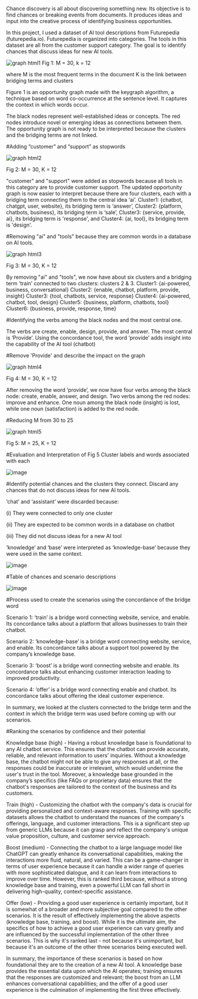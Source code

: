 Chance discovery is all about discovering something new. Its objective is to find chances or breaking events from documents. It produces ideas and input into the creative process of identifying business opportunities.

In this project, I used a dataset of AI tool descriptions from Futurepedia (futurepedia.io). Futurepedia is organized 
into categories. The tools in this dataset are all from the customer support category. The goal is to identify chances that discuss ideas for new AI tools.


![graph html1](https://github.com/abibatoki/ChanceDiscovery/assets/149620766/362ec3c3-4c10-4433-90dc-fe97c72087a7)
Fig 1: M = 30, k = 12

where M is the most frequent terms in the document
K is the link between bridging terms and clusters

Figure 1 is an opportunity graph made with the keygraph algorithm, a technique based on word co-occurrence at the sentence level. It captures the context in which words occur.

The black nodes represent well-established ideas or concepts. The red nodes introduce novel or emerging ideas as connections between them.
The opportunity graph is not ready to be interpreted because the clusters and the bridging terms are not linked.

#Adding “customer” and “support” as stopwords

![graph html2](https://github.com/abibatoki/ChanceDiscovery/assets/149620766/23088ec1-2543-4bb3-a2f3-04fc0d0129f3)

Fig 2: M = 30, K = 12

"customer" and "support" were added as stopwords because all tools in this category are to provide customer support.
The updated opportunity graph is now easier to interpret because there are four clusters, each with a bridging term connecting them to the central idea ‘ai’. Cluster1: {chatbot, chatgpt, user, website}, its bridging term is ‘answer’, Cluster2: {platform, chatbots,
business}, its bridging term is ‘sale’, Cluster3: {service, provide, ai}, its bridging term is 'response', and Cluster4: {ai, tool}, its bridging term is 'design'.

#Remowing "ai" and "tools" because they are common words in a database on AI tools.


![graph html3](https://github.com/abibatoki/ChanceDiscovery/assets/149620766/7f6fbe99-3be8-4a13-bd9c-3f08cdd2dd21)

Fig 3: M = 30, K = 12

By removing "ai" and "tools", we now have about six clusters and a bridging term ‘train’ connected to two clusters: clusters 2 & 3.
Cluster1: {ai-powered, business, conversational}
Cluster2: {enable, chatbot, platform, provide, insight}
Cluster3: {tool, chatbots, service, response}
Cluster4: {ai-powered, chatbot, tool, design}
Cluster5: {business, platform, chatbots, tool}
Cluster6: {business, provide, response, time}

#Identifying the verbs among the black nodes and the most central one.

The verbs are create, enable, design, provide, and answer. The most central is ‘Provide’.
Using the concordance tool, the word ‘provide’ adds insight into the capability of the AI tool (chatbot)

#Remove 'Provide' and describe the impact on the graph

![graph html4](https://github.com/abibatoki/ChanceDiscovery/assets/149620766/c191de4f-3c08-4397-9ec3-c119663979bd)

Fig 4: M = 30, K = 12

After removing the word ‘provide’, we now have four verbs among the black node: create, enable, answer, and design. Two verbs among the red nodes: improve and enhance. One noun among the black node (insight) is lost, while one noun (satisfaction) is added to the red node.

#Reducing M from 30 to 25

![graph html5](https://github.com/abibatoki/ChanceDiscovery/assets/149620766/4e0aa4a9-de3d-48bf-9767-2adc6d81ce47)

Fig 5: M = 25, K = 12

#Evaluation and Interpretation of Fig 5
Cluster labels and words associated with each

![image](https://github.com/abibatoki/ChanceDiscovery/assets/149620766/41b854ed-93ee-4252-9727-ff83cdd8a491)

#Identify potential chances and the clusters they connect. Discard any chances that do not discuss ideas for new AI tools.

‘chat’ and ‘assistant’ were discarded because:

(i) They were connected to only one cluster

(ii) They are expected to be common words in a database on chatbot

(iii) They did not discuss ideas for a new AI tool

‘knowledge’ and ‘base’ were interpreted as ‘knowledge-base’ because they were used in the same context.

![image](https://github.com/abibatoki/ChanceDiscovery/assets/149620766/ec7bff90-ec16-45d7-a722-8b7ab04facc8)

#Table of chances and scenario descriptions

![image](https://github.com/abibatoki/ChanceDiscovery/assets/149620766/3434c364-08f0-4f74-b697-e10f1dc40ed6)

#Process used to create the scenarios using the concordance of the bridge word

Scenario 1: ‘train’ is a bridge word connecting website, service, and enable. Its concordance talks about a platform that allows businesses to train their chatbot.

Scenario 2: ‘knowledge-base’ is a bridge word connecting website, service, and enable. Its concordance talks about a support tool powered by the company’s knowledge base.

Scenario 3: ‘boost’ is a bridge word connecting website and enable. Its concordance talks about enhancing customer interaction leading to improved productivity.

Scenario 4: ‘offer’ is a bridge word connecting enable and chatbot. Its concordance talks about offering the ideal customer experience.

In summary, we looked at the clusters connected to the bridge term and the context in which the bridge term was used before coming up with our scenarios.

#Ranking the scenarios by confidence and their potential

Knowledge base (high) - Having a robust knowledge base is foundational to any AI chatbot service. This ensures that the chatbot can provide accurate, reliable, and relevant information to users' inquiries. Without a knowledge base, the chatbot might not be able to give any responses at all, or the responses could be inaccurate or irrelevant, which would undermine the user's trust in the tool. Moreover, a knowledge base grounded in the company’s specifics (like FAQs or proprietary data) ensures that the chatbot's responses are tailored to the context of the business and its customers.

Train (high) - Customizing the chatbot with the company's data is crucial for providing personalized and context-aware responses. Training with specific datasets allows the chatbot to understand the nuances of the company's offerings, language, and customer interactions. This is a significant step up from generic LLMs because it can grasp and reflect the company's unique value proposition, culture, and customer service approach.

Boost (medium) - Connecting the chatbot to a large language model like ChatGPT can greatly enhance its conversational capabilities, making the interactions more fluid, natural, and varied. This can be a game-changer in terms of user experience because it can handle a wider range of queries with more sophisticated dialogue, and it can learn from interactions to improve over time. However, this is ranked third because, without a strong knowledge base and training, even a powerful LLM can fall short in delivering high-quality, context-specific assistance.

Offer (low) - Providing a good user experience is certainly important, but it is somewhat of a broader and more subjective goal compared to the other scenarios. It is the result of effectively implementing the above aspects (knowledge base, training, and boost). While it is the ultimate aim, the specifics of how to achieve a good user experience can vary greatly and are influenced by the successful implementation of the other three scenarios. This is why it's ranked last - not because it's unimportant, but because it's an outcome of the other three scenarios being executed well.

In summary, the importance of these scenarios is based on how foundational they are to the creation of a new AI tool. A knowledge base provides the essential data upon which the AI operates; training ensures that the responses are customized and relevant; the boost from an LLM enhances conversational capabilities; and the offer of a good user experience is the culmination of implementing the first three effectively.







